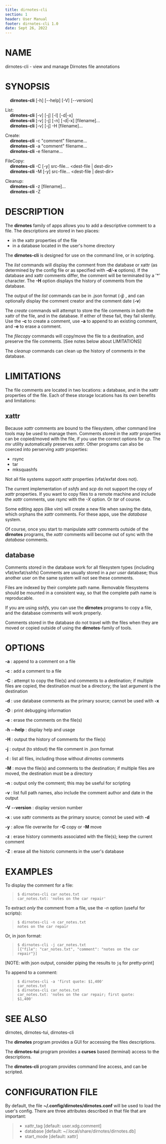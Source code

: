 ```yaml
---
title: dirnotes-cli
section: 1
header: User Manual
footer: dirnotes-cli 1.0
date: Sept 26, 2022
---
```


# NAME

dirnotes-cli - view and manage Dirnotes file annotations

# SYNOPSIS

<!--- the indent below is using unicode hard space u00a0, and space at EOL  --->   
    **dirnotes-cli** [-h] [--help] [-V] [--version]   

  List:   
    **dirnotes-cli** [-v] [-j] [-l] [-d|-x]  
    **dirnotes-cli** [-v] [-j] [-n] [-d|-x] [filename]...   
    **dirnotes-cli** [-v] [-j] -H [filename]...  
  
  Create:  
    **dirnotes-cli** -c "comment" filename...  
    **dirnotes-cli** -a "comment" filename...  
    **dirnotes-cli** -e filename...

  FileCopy:  
    **dirnotes-cli** -C [-y] src-file... <dest-file | dest-dir>  
    **dirnotes-cli** -M [-y] src-file... <dest-file | dest-dir>

  Cleanup:  
    **dirnotes-cli** -z [filename]...   
    **dirnotes-cli** -Z

# DESCRIPTION

The **dirnotes** family of apps allows you to add a descriptive comment to 
a file. The descriptions are stored in two places:

  * in the xattr properties of the file
  * in a database located in the user's home directory

The **dirnotes-cli** is designed for use on the command line, or in
scripting.

The *list* commands will display the comment from the database or xattr (as
determined by the config file or as specified with **-d**/**-x** options). 
If the database and xattr comments differ, the
comment will be terminated by a '\*' character. 
The **-H** option displays the history of comments from the database.

The output of the *list* commands can be in .json format (**-j**) , 
and can optionally display the comment creator and the comment date (**-v**)

The *create* commands will attempt to store the file comments in _both_ 
the xattr of the file, and in the database. 
If either of these fail, they fail silently. Use the **-c** to create a comment, 
use **-a** to append to an existing comment, and **-e** to erase a comment.

The *filecopy* commands will copy/move the file to a destination, and 
preserve the file comments. [See notes below about LIMITATIONS]

The *cleanup* commands can clean up the history of comments in the database.

# LIMITATIONS

The file comments are located in two locations: a database, and in the xattr 
properties of the file. Each of these storage locations has its own benefits 
and limitations:

## xattr

Because _xattr_ comments are bound to the filesystem, other command line tools 
may be used to manage them. Comments stored in the _xattr_ properties can be 
copied/moved with the file, if you
use the correct options for _cp_. The _mv_ utility automatically preserves _xattr_.
Other programs can also be coerced into perserving _xattr_ properties:

* rsync
* tar
* mksquashfs

Not all file systems support _xattr_ properties (vfat/exfat does not). 

The current implementation of _sshfs_ and _scp_ do not support the copy of 
_xattr_ properties. If you want to copy files to a remote machine and 
include the _xattr_ comments, use _rsync_ with the _-X_ option. Or _tar_ of course.

Some editing apps (like _vim_) will create a new file when saving the data, 
which orphans the _xattr_ comments. For these apps, use the _database_ system.

Of course, once you start to manipulate _xattr_ comments outside of the **dirnotes**
programs, the _xattr_ comments will become out of sync with the _database_ comments.


## database

Comments stored in the database work for all filesystem types 
(including vfat/exfat/sshfs)
Comments are usually stored in a _per user_ database; thus another user on 
the same system will not see these comments.

Files are indexed by their complete path name. Removable filesystems should be
mounted in a consistent way, so that the complete path name is reproducable.

If you are using _sshfs_, you can use the **dirnotes** programs to copy a file, 
and the database comments will work properly.

Comments stored in the database do not travel with the files when
they are moved or copied outside of using the **dirnotes**-family of tools.


# OPTIONS
  
**-a**
: append to a comment on a file

**-c**
: add a comment to a file

**-C**
: attempt to copy the file(s) and comments to a destination; if multiple files are copied, the destination must be a directory; the last argument is the destination

**-d**
: use database comments as the primary source; cannot be used with **-x**

**-D**
: print debugging information

**-e**
: erase the comments on the file(s)

**-h** **--help**
: display help and usage

**-H**
: output the history of comments for the file(s)

**-j**
: output (to stdout) the file comment in .json format 

**-l**
: list all files, including those without _dirnotes_ comments

**-M**
: move the file(s) and comments to the destination; if multiple files are moved, the destination must be a directory

**-n**
: output only the comment; this may be useful for scripting

**-v**
: list full path names, also include the comment author and date in the output

**-V** **--version**
: display version number

**-x**
: use xattr comments as the primary source; connot be used with **-d**

**-y**
: allow file overwrite for **-C** copy or **-M** move

**-z**
: erase history comments associated with the file(s); keep the current comment

**-Z**
: erase all the historic comments in the user's database

# EXAMPLES

To display the comment for a file:

> <code>$ dirnotes-cli car_notes.txt</code>  
> <code>car_notes.txt: 'notes on the car repair'</code>

To extract _only_ the comment from a file, use the _-n_ option (useful for scripts):

> <code>$ dirnotes-cli -n car_notes.txt</code>    
> <code>notes on the car repair</code>

Or, in json format:

> <code>$ dirnotes-cli -j car_notes.txt</code>  
> <code>[{"file": "car_notes.txt", "comment": "notes on the car repair"}]</code>

[NOTE: with json output, consider piping the results to <code>jq</code> for
pretty-print]

To append to a comment:

> <code>$ dirnotes-cli -a 'first quote: \$1,400' car_notes.txt</code>  
> <code>$ dirnotes-cli car_notes.txt</code>  
> <code>car_notes.txt: 'notes on the car repair; first quote: $1,400'</code>


# SEE ALSO

dirnotes, dirnotes-tui, dirnotes-cli

The **dirnotes** program provides a GUI for accessing the files descriptions.

The **dirnotes-tui** program provides a **curses** based (terminal) access to the descriptions.

The **dirnotes-cli** program provides command line access, and can be scripted.

# CONFIGURATION FILE

By default, the file **~/.config/dirnotes/dirnotes.conf** will be used to 
load the user's config. There are three attributes described in that file 
that are important:

> * xattr_tag  [default: user.xdg.comment]   
> * database   [default: ~/.local/share/dirnotes/dirnotes.db]  
> * start_mode [default: xattr]  



